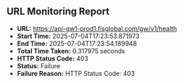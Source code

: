 ## URL Monitoring Report

- **URL:** https://api-gw1-prod1.fisglobal.com/gw/v1/health
- **Start Time:** 2025-07-04T17:23:53.871973
- **End Time:** 2025-07-04T17:23:54.189948
- **Total Time Taken:** 0.317975 seconds
- **HTTP Status Code:** 403
- **Status:** Failure
- **Failure Reason:** HTTP Status Code: 403
